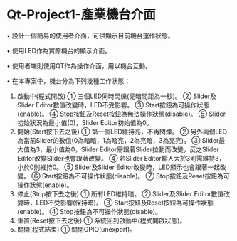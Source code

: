 # Qt-Project1-產業機台介面

•	設計一個簡易的使用者介面，可供顯示目前機台運作狀態。

• 使用LED作為實際機台的顯示介面。

• 使用者端則使用QT作為操作介面，用以機台互動。

• 在本專案中，機台分為下列幾種工作狀態：

  1. 啟動中(程式開啟)
   ① 三個LED同時閃爍(亮暗間距為一秒)。
   ② Slider及Slider Editor數值改變時，LED不受影響。
   ③ Start按鈕為可操作狀態(enable)。
   ④ Stop按鈕及Reset按鈕為無法操作狀態(disable)。
   ⑤ Slider初始狀況為最小值(0)，Slider Editor初始值為0。
  2. 開始(Start按下去之後)
   ① 第一個LED維持亮，不再閃爍。
   ② 另外兩個LED為當前Slider的數值(0為暗暗，1為暗亮，2為亮暗，3為亮亮)。
   ③ Slider最大值為3，最小值為0，Slider Editor需跟著Slider拉動而改變，反之Slider Editor改變Slider也會跟著改變。
   ④ 若Slider Editor輸入大於3則需維持3，小於0則維持0。
   ⑤ Slider及Slider Editor改變時，LED顯示也會跟著一起改變。
   ⑥ Start按鈕為不可操作狀態(disable)。
   ⑦ Stop按鈕及Reset按鈕為可操作狀態(enable)。
  3. 停止(Stop按下去之後)
   ① 所有LED維持暗。
   ② Slider及Slider Editor數值改變時，LED不受影響(保持暗)。
   ③ Start按鈕及Reset按鈕為可操作狀態(enable)。
   ④ Stop按鈕為不可操作狀態(disable)。
  4. 重置(Reset按下去之後)
   ① 系統回到啟動中(程式開啟狀態)。
   5. 關閉(程式結束)
   ① 關閉GPIO(unexport)。
